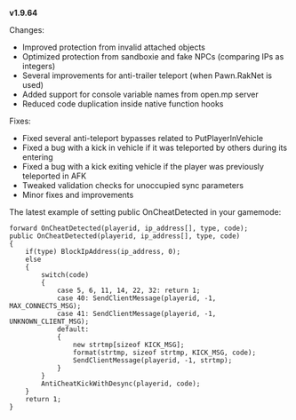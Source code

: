 **v1.9.64**

Changes:
* Improved protection from invalid attached objects
* Optimized protection from sandboxie and fake NPCs (comparing IPs as integers)
* Several improvements for anti-trailer teleport (when Pawn.RakNet is used)
* Added support for console variable names from open.mp server
* Reduced code duplication inside native function hooks

Fixes:
* Fixed several anti-teleport bypasses related to PutPlayerInVehicle
* Fixed a bug with a kick in vehicle if it was teleported by others during its entering
* Fixed a bug with a kick exiting vehicle if the player was previously teleported in AFK
* Tweaked validation checks for unoccupied sync parameters
* Minor fixes and improvements

The latest example of setting public OnCheatDetected in your gamemode:

```pawn
forward OnCheatDetected(playerid, ip_address[], type, code);
public OnCheatDetected(playerid, ip_address[], type, code)
{
	if(type) BlockIpAddress(ip_address, 0);
	else
	{
		switch(code)
		{
			case 5, 6, 11, 14, 22, 32: return 1;
			case 40: SendClientMessage(playerid, -1, MAX_CONNECTS_MSG);
			case 41: SendClientMessage(playerid, -1, UNKNOWN_CLIENT_MSG);
			default:
			{
				new strtmp[sizeof KICK_MSG];
				format(strtmp, sizeof strtmp, KICK_MSG, code);
				SendClientMessage(playerid, -1, strtmp);
			}
		}
		AntiCheatKickWithDesync(playerid, code);
	}
	return 1;
}
```

